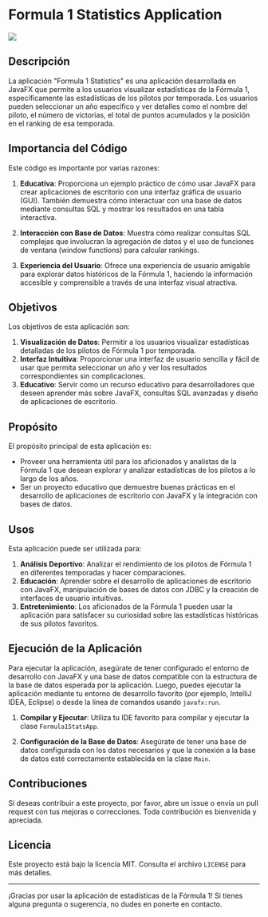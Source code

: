 # Formula 1 Statistics Application

![](https://scontent.fgye1-1.fna.fbcdn.net/v/t1.15752-9/449398341_2700701113434591_7375017922094614402_n.png?_nc_cat=110&ccb=1-7&_nc_sid=9f807c&_nc_eui2=AeGT4qLkvvXkmn7x2gaECwjKOKVKcsnCp5U4pUpyycKnlejf3I0kQBFP0ORn3o5yqGR0p6YoOlg86oCMPVbHvIm3&_nc_ohc=tVhhUzaa2tQQ7kNvgGUH64K&_nc_ht=scontent.fgye1-1.fna&oh=03_Q7cD1QGpcXPd3JgxPxYhwJ7oF2KmpK5B6vo54q2peSJzY5uPow&oe=66B4D43A)

## Descripción

La aplicación "Formula 1 Statistics" es una aplicación desarrollada en JavaFX que permite a los usuarios visualizar estadísticas de la Fórmula 1, específicamente las estadísticas de los pilotos por temporada. Los usuarios pueden seleccionar un año específico y ver detalles como el nombre del piloto, el número de victorias, el total de puntos acumulados y la posición en el ranking de esa temporada.

## Importancia del Código

Este código es importante por varias razones:

1. **Educativa**: Proporciona un ejemplo práctico de cómo usar JavaFX para crear aplicaciones de escritorio con una interfaz gráfica de usuario (GUI). También demuestra cómo interactuar con una base de datos mediante consultas SQL y mostrar los resultados en una tabla interactiva.

2. **Interacción con Base de Datos**: Muestra cómo realizar consultas SQL complejas que involucran la agregación de datos y el uso de funciones de ventana (window functions) para calcular rankings.

3. **Experiencia del Usuario**: Ofrece una experiencia de usuario amigable para explorar datos históricos de la Fórmula 1, haciendo la información accesible y comprensible a través de una interfaz visual atractiva.

## Objetivos

Los objetivos de esta aplicación son:

1. **Visualización de Datos**: Permitir a los usuarios visualizar estadísticas detalladas de los pilotos de Fórmula 1 por temporada.
2. **Interfaz Intuitiva**: Proporcionar una interfaz de usuario sencilla y fácil de usar que permita seleccionar un año y ver los resultados correspondientes sin complicaciones.
3. **Educativo**: Servir como un recurso educativo para desarrolladores que deseen aprender más sobre JavaFX, consultas SQL avanzadas y diseño de aplicaciones de escritorio.

## Propósito

El propósito principal de esta aplicación es:

- Proveer una herramienta útil para los aficionados y analistas de la Fórmula 1 que desean explorar y analizar estadísticas de los pilotos a lo largo de los años.
- Ser un proyecto educativo que demuestre buenas prácticas en el desarrollo de aplicaciones de escritorio con JavaFX y la integración con bases de datos.

## Usos

Esta aplicación puede ser utilizada para:

1. **Análisis Deportivo**: Analizar el rendimiento de los pilotos de Fórmula 1 en diferentes temporadas y hacer comparaciones.
2. **Educación**: Aprender sobre el desarrollo de aplicaciones de escritorio con JavaFX, manipulación de bases de datos con JDBC y la creación de interfaces de usuario intuitivas.
3. **Entretenimiento**: Los aficionados de la Fórmula 1 pueden usar la aplicación para satisfacer su curiosidad sobre las estadísticas históricas de sus pilotos favoritos.

## Ejecución de la Aplicación

Para ejecutar la aplicación, asegúrate de tener configurado el entorno de desarrollo con JavaFX y una base de datos compatible con la estructura de la base de datos esperada por la aplicación. Luego, puedes ejecutar la aplicación mediante tu entorno de desarrollo favorito (por ejemplo, IntelliJ IDEA, Eclipse) o desde la línea de comandos usando `javafx:run`.

1. **Compilar y Ejecutar**: Utiliza tu IDE favorito para compilar y ejecutar la clase `Formula1StatsApp`.

2. **Configuración de la Base de Datos**: Asegúrate de tener una base de datos configurada con los datos necesarios y que la conexión a la base de datos esté correctamente establecida en la clase `Main`.

## Contribuciones

Si deseas contribuir a este proyecto, por favor, abre un issue o envía un pull request con tus mejoras o correcciones. Toda contribución es bienvenida y apreciada.

## Licencia

Este proyecto está bajo la licencia MIT. Consulta el archivo `LICENSE` para más detalles.

---

¡Gracias por usar la aplicación de estadísticas de la Fórmula 1! Si tienes alguna pregunta o sugerencia, no dudes en ponerte en contacto.

